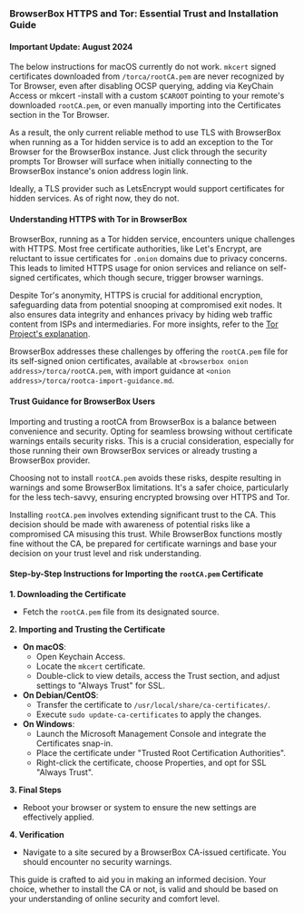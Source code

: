 ### BrowserBox HTTPS and Tor: Essential Trust and Installation Guide

#### Important Update: August 2024

The below instructions for macOS currently do not work. `mkcert` signed certificates downloaded from `/torca/rootCA.pem` are never recognized by Tor Browser, even after disabling OCSP querying, adding via KeyChain Access or mkcert -install with a custom `$CAROOT` pointing to your remote's downloaded `rootCA.pem`, or even manually importing into the Certificates section in the Tor Browser.

As a result, the only current reliable method to use TLS with BrowserBox when running as a Tor hidden service is to add an exception to the Tor Browser for the BrowserBox instance. Just click through the security prompts Tor Browser will surface when initially connecting to the BrowserBox instance's onion address login link.

Ideally, a TLS provider such as LetsEncrypt would support certificates for hidden services. As of right now, they do not.

#### Understanding HTTPS with Tor in BrowserBox

BrowserBox, running as a Tor hidden service, encounters unique challenges with HTTPS. Most free certificate authorities, like Let's Encrypt, are reluctant to issue certificates for `.onion` domains due to privacy concerns. This leads to limited HTTPS usage for onion services and reliance on self-signed certificates, which though secure, trigger browser warnings.

Despite Tor's anonymity, HTTPS is crucial for additional encryption, safeguarding data from potential snooping at compromised exit nodes. It also ensures data integrity and enhances privacy by hiding web traffic content from ISPs and intermediaries. For more insights, refer to the [Tor Project's explanation](https://support.torproject.org/https/https-1/).

BrowserBox addresses these challenges by offering the `rootCA.pem` file for its self-signed onion certificates, available at `<browserbox onion address>/torca/rootCA.pem`, with import guidance at `<onion address>/torca/rootca-import-guidance.md`.

#### Trust Guidance for BrowserBox Users

Importing and trusting a rootCA from BrowserBox is a balance between convenience and security. Opting for seamless browsing without certificate warnings entails security risks. This is a crucial consideration, especially for those running their own BrowserBox services or already trusting a BrowserBox provider.

Choosing not to install `rootCA.pem` avoids these risks, despite resulting in warnings and some BrowserBox limitations. It's a safer choice, particularly for the less tech-savvy, ensuring encrypted browsing over HTTPS and Tor.

Installing `rootCA.pem` involves extending significant trust to the CA. This decision should be made with awareness of potential risks like a compromised CA misusing this trust. While BrowserBox functions mostly fine without the CA, be prepared for certificate warnings and base your decision on your trust level and risk understanding.

#### Step-by-Step Instructions for Importing the `rootCA.pem` Certificate

**1. Downloading the Certificate**
   - Fetch the `rootCA.pem` file from its designated source.

**2. Importing and Trusting the Certificate**
   - **On macOS**:
     - Open Keychain Access.
     - Locate the `mkcert` certificate.
     - Double-click to view details, access the Trust section, and adjust settings to "Always Trust" for SSL.
   - **On Debian/CentOS**:
     - Transfer the certificate to `/usr/local/share/ca-certificates/`.
     - Execute `sudo update-ca-certificates` to apply the changes.
   - **On Windows**:
     - Launch the Microsoft Management Console and integrate the Certificates snap-in.
     - Place the certificate under "Trusted Root Certification Authorities".
     - Right-click the certificate, choose Properties, and opt for SSL "Always Trust".

**3. Final Steps**
   - Reboot your browser or system to ensure the new settings are effectively applied.

**4. Verification**
   - Navigate to a site secured by a BrowserBox CA-issued certificate. You should encounter no security warnings.

This guide is crafted to aid you in making an informed decision. Your choice, whether to install the CA or not, is valid and should be based on your understanding of online security and comfort level.
